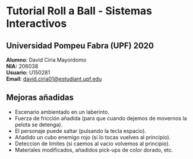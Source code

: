 # Tutorial Roll a Ball - Sistemas Interactivos

## Universidad Pompeu Fabra (UPF) 2020

**Alumno**: David Ciria Mayordomo <br/>
**NIA:** 206038 <br/>
**Usuario:** U150281 <br/>
**Email:** david.ciria01@estudiant.upf.edu <br/>

## Mejoras añadidas

* Escenario ambientado en un laberinto.
* Fuerza de fricción añadida (para que cuando dejemos de movernos la pelota se detenga).
* El personaje puede saltar (pulsando la tecla espacio).
* Añadido un cubo enemigo rojo (si lo tocas vuelves al principio).
* Deteccion de limites (si caemos al vacio volvemos al principio).
* Materiales modificados, añadidos pick-ups de color dorado, etc.
